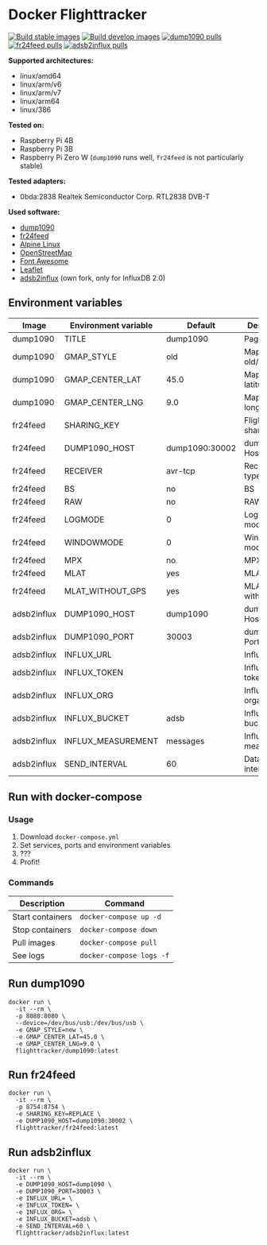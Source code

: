 # Docker Flighttracker

[![Build stable images](https://github.com/Dennis14e/docker-flighttracker/actions/workflows/build-stable.yml/badge.svg)](https://github.com/Dennis14e/docker-flighttracker/actions/workflows/build-stable.yml)
[![Build develop images](https://github.com/Dennis14e/docker-flighttracker/actions/workflows/build-develop.yml/badge.svg)](https://github.com/Dennis14e/docker-flighttracker/actions/workflows/build-develop.yml)
[![dump1090 pulls](https://img.shields.io/docker/pulls/flighttracker/dump1090?label=dump1090%20pulls)](https://hub.docker.com/r/flighttracker/dump1090)
[![fr24feed pulls](https://img.shields.io/docker/pulls/flighttracker/fr24feed?label=fr24feed%20pulls)](https://hub.docker.com/r/flighttracker/fr24feed)
[![adsb2influx pulls](https://img.shields.io/docker/pulls/flighttracker/adsb2influx?label=adsb2influx%20pulls)](https://hub.docker.com/r/flighttracker/adsb2influx)

**Supported architectures:**
- linux/amd64
- linux/arm/v6
- linux/arm/v7
- linux/arm64
- linux/386

**Tested on:**
- Raspberry Pi 4B
- Raspberry Pi 3B
- Raspberry Pi Zero W (`dump1090` runs well, `fr24feed` is not particularly stable)

**Tested adapters:**
- 0bda:2838 Realtek Semiconductor Corp. RTL2838 DVB-T

**Used software:**
- [dump1090](https://github.com/antirez/dump1090)
- [fr24feed](https://www.flightradar24.com/share-your-data)
- [Alpine Linux](https://www.alpinelinux.org/)
- [OpenStreetMap](https://www.openstreetmap.org/)
- [Font Awesome](https://fontawesome.com/)
- [Leaflet](https://github.com/Leaflet/Leaflet)
- [adsb2influx](https://github.com/slintak/adsb2influx) (own fork, only for InfluxDB 2.0)


## Environment variables

| Image       | Environment variable | Default        | Description               |
|-------------|----------------------|----------------|---------------------------|
| dump1090    | TITLE                | dump1090       | Page title                |
| dump1090    | GMAP_STYLE           | old            | Map style old/new         |
| dump1090    | GMAP_CENTER_LAT      | 45.0           | Map center latitude       |
| dump1090    | GMAP_CENTER_LNG      | 9.0            | Map center longitude      |
| fr24feed    | SHARING_KEY          |                | Flightradar24 sharing key |
| fr24feed    | DUMP1090_HOST        | dump1090:30002 | dump1090 Host:Port        |
| fr24feed    | RECEIVER             | avr-tcp        | Receiver type             |
| fr24feed    | BS                   | no             | BS                        |
| fr24feed    | RAW                  | no             | RAW                       |
| fr24feed    | LOGMODE              | 0              | Logging mode              |
| fr24feed    | WINDOWMODE           | 0              | Window mode               |
| fr24feed    | MPX                  | no             | MPX                       |
| fr24feed    | MLAT                 | yes            | MLAT                      |
| fr24feed    | MLAT_WITHOUT_GPS     | yes            | MLAT without GPS          |
| adsb2influx | DUMP1090_HOST        | dump1090       | dump1090 Host             |
| adsb2influx | DUMP1090_PORT        | 30003          | dump1090 Port             |
| adsb2influx | INFLUX_URL           |                | InfluxDB URL              |
| adsb2influx | INFLUX_TOKEN         |                | InfluxDB API token        |
| adsb2influx | INFLUX_ORG           |                | InfluxDB organisation     |
| adsb2influx | INFLUX_BUCKET        | adsb           | InfluxDB bucket           |
| adsb2influx | INFLUX_MEASUREMENT   | messages       | InfluxDB measurement      |
| adsb2influx | SEND_INTERVAL        | 60             | Data send interval (sec)  |


## Run with docker-compose

### Usage

1. Download `docker-compose.yml`
2. Set services, ports and environment variables
3. ???
4. Profit!

### Commands

| Description      | Command                  |
|------------------|--------------------------|
| Start containers | `docker-compose up -d`   |
| Stop containers  | `docker-compose down`    |
| Pull images      | `docker-compose pull`    |
| See logs         | `docker-compose logs -f` |


## Run dump1090

```
docker run \
  -it --rm \
  -p 8080:8080 \
  --device=/dev/bus/usb:/dev/bus/usb \
  -e GMAP_STYLE=new \
  -e GMAP_CENTER_LAT=45.0 \
  -e GMAP_CENTER_LNG=9.0 \
  flighttracker/dump1090:latest
```


## Run fr24feed

```
docker run \
  -it --rm \
  -p 8754:8754 \
  -e SHARING_KEY=REPLACE \
  -e DUMP1090_HOST=dump1090:30002 \
  flighttracker/fr24feed:latest
```


## Run adsb2influx

```
docker run \
  -it --rm \
  -e DUMP1090_HOST=dump1090 \
  -e DUMP1090_PORT=30003 \
  -e INFLUX_URL= \
  -e INFLUX_TOKEN= \
  -e INFLUX_ORG= \
  -e INFLUX_BUCKET=adsb \
  -e SEND_INTERVAL=60 \
  flighttracker/adsb2influx:latest
```
